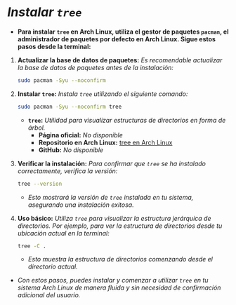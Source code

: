 <!-- Autor: Daniel Benjamin Perez Morales -->
<!-- GitHub: https://github.com/D4nitrix13 -->
<!-- Gitlab: https://gitlab.com/D4nitrix13 -->
<!-- Correo electrónico: danielperezdev@proton.me -->

# ***Instalar `tree`***

- **Para instalar `tree` en Arch Linux, utiliza el gestor de paquetes `pacman`, el administrador de paquetes por defecto en Arch Linux. Sigue estos pasos desde la terminal:**

1. **Actualizar la base de datos de paquetes:** *Es recomendable actualizar la base de datos de paquetes antes de la instalación:*

   ```bash
   sudo pacman -Syu --noconfirm
   ```

2. **Instalar `tree`:** *Instala `tree` utilizando el siguiente comando:*

   ```bash
   sudo pacman -Syu --noconfirm tree
   ```

   - **`tree`:** *Utilidad para visualizar estructuras de directorios en forma de árbol.*
     - **Página oficial:** *No disponible*
     - **Repositorio en Arch Linux:** [tree en Arch Linux](https://archlinux.org/packages/extra/x86_64/tree/ "https://archlinux.org/packages/extra/x86_64/tree/")
     - **GitHub:** *No disponible*

3. **Verificar la instalación:** *Para confirmar que `tree` se ha instalado correctamente, verifica la versión:*

   ```bash
   tree --version
   ```

   - *Esto mostrará la versión de `tree` instalada en tu sistema, asegurando una instalación exitosa.*

4. **Uso básico:** *Utiliza `tree` para visualizar la estructura jerárquica de directorios. Por ejemplo, para ver la estructura de directorios desde tu ubicación actual en la terminal:*

   ```bash
   tree -C .
   ```

   - *Esto muestra la estructura de directorios comenzando desde el directorio actual.*

- *Con estos pasos, puedes instalar y comenzar a utilizar `tree` en tu sistema Arch Linux de manera fluida y sin necesidad de confirmación adicional del usuario.*
